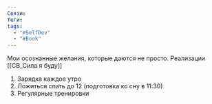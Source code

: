 ```yaml
---
Связи: 
Теги: 
tags:
  - "#SelfDev"
  - "#Book"
---
```

Мои осознанные желания, которые даются не просто. Реализации [[СВ_Сила я буду]]
1. Зарядка каждое утро
2. Ложиться спать до 12 (подготовка ко сну в 11:30)
3. Регулярные тренировки